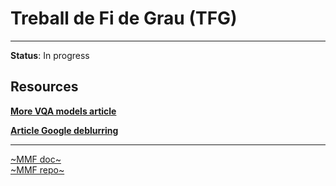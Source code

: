 # Treball de Fi de Grau (TFG)
---
**Status**: In progress
## Resources

[**More VQA models article**](https://medium.com/data-science-at-microsoft/visual-question-answering-with-multimodal-transformers-d4f57950c867)

[**Article Google deblurring**](https://ai.googleblog.com/2022/09/a-multi-axis-approach-for-vision.html)

---
[~MMF doc~](https://mmf.sh/docs/projects/m4c/)  
[~MMF repo~](https://github.com/facebookresearch/mmf)
